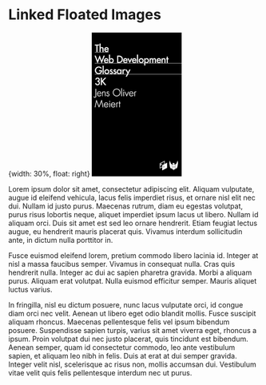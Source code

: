 # Linked Floated Images

{width: 30%, float: right}
[![Book cover.](resources/images/cover.png)](https://meiert.com/en/blog/the-web-development-glossary-3k/)

Lorem ipsum dolor sit amet, consectetur adipiscing elit. Aliquam vulputate, augue id eleifend vehicula, lacus felis imperdiet risus, et ornare nisl elit nec dui. Nullam id justo purus. Maecenas rutrum, diam eu egestas volutpat, purus risus lobortis neque, aliquet imperdiet ipsum lacus ut libero. Nullam id aliquam orci. Duis sit amet est sed leo ornare hendrerit. Etiam feugiat lectus augue, eu hendrerit mauris placerat quis. Vivamus interdum sollicitudin ante, in dictum nulla porttitor in.

Fusce euismod eleifend lorem, pretium commodo libero lacinia id. Integer at nisl a massa faucibus semper. Vivamus in consequat nulla. Cras quis hendrerit nulla. Integer ac dui ac sapien pharetra gravida. Morbi a aliquam purus. Aliquam erat volutpat. Nulla euismod efficitur semper. Mauris aliquet luctus varius.

In fringilla, nisl eu dictum posuere, nunc lacus vulputate orci, id congue diam orci nec velit. Aenean ut libero eget odio blandit mollis. Fusce suscipit aliquam rhoncus. Maecenas pellentesque felis vel ipsum bibendum posuere. Suspendisse sapien turpis, varius sit amet viverra eget, rhoncus a ipsum. Proin volutpat dui nec justo placerat, quis tincidunt est bibendum. Aenean semper, quam id consectetur commodo, leo ante vestibulum sapien, et aliquam leo nibh in felis. Duis at erat at dui semper gravida. Integer velit nisl, scelerisque ac risus non, mollis accumsan dui. Vestibulum vitae velit quis felis pellentesque interdum nec ut purus.
